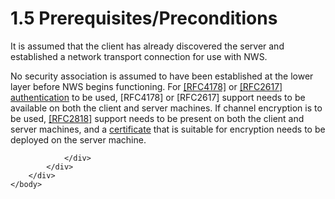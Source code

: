<html dir="LTR" xmlns:mshelp="http://msdn.microsoft.com/mshelp" xmlns:ddue="http://ddue.schemas.microsoft.com/authoring/2003/5" xmlns:xlink="http://www.w3.org/1999/xlink" xmlns:tool="http://www.microsoft.com/tooltip">
    <head>
        <meta http-equiv="Content-Type" content="text/html; CHARSET=utf-8"></meta>
        <meta name="save" content="history"></meta>
        <title>1.5 Prerequisites/Preconditions</title>
        <xml>
            <mshelp:toctitle title="1.5 Prerequisites/Preconditions"></mshelp:toctitle>
            <mshelp:rltitle title="[MS-SSNWS]: Prerequisites/Preconditions"></mshelp:rltitle>
            <mshelp:keyword index="A" term="a934aa49-ca9a-46bc-8cb9-edca2c0d1c93"></mshelp:keyword>
            <mshelp:attr name="DCSext.ContentType" value="open specification"></mshelp:attr>
            <mshelp:attr name="AssetID" value="a934aa49-ca9a-46bc-8cb9-edca2c0d1c93"></mshelp:attr>
            <mshelp:attr name="TopicType" value="kbRef"></mshelp:attr>
            <mshelp:attr name="DCSext.Title" value="[MS-SSNWS]: Prerequisites/Preconditions" />
        </xml>
    </head>
    <body>
        <div id="header">
            <h1 class="heading">1.5 Prerequisites/Preconditions</h1>
        </div>
        <div id="mainSection">
            <div id="mainBody">
                <div id="allHistory" class="saveHistory"></div>
                <div id="sectionSection0" class="section" name="collapseableSection">
                    

<p>It is assumed that the client has already discovered the
server and established a network transport connection for use with NWS.</p>

<p>No security association is assumed to have been established
at the lower layer before NWS begins functioning. For <a href="https://go.microsoft.com/fwlink/?LinkId=90461">[RFC4178]</a> or <a href="https://go.microsoft.com/fwlink/?LinkId=90373">[RFC2617]</a> <a href="4baedaec-b5a7-4176-be88-e1cec659ab8c.htm#gt_8e961bf0-95ba-4f58-9034-b67ccb27f317">authentication</a> to be used,
[RFC4178] or [RFC2617] support needs to be available on both the client and
server machines. If channel encryption is to be used, <a href="https://go.microsoft.com/fwlink/?LinkId=90383">[RFC2818]</a> support
needs to be present on both the client and server machines, and a <a href="4baedaec-b5a7-4176-be88-e1cec659ab8c.htm#gt_7a0f4b71-23ba-434f-b781-28053ed64879">certificate</a> that is
suitable for encryption needs to be deployed on the server machine.</p>


                </div>
            </div>
        </div>
    </body>
</html>